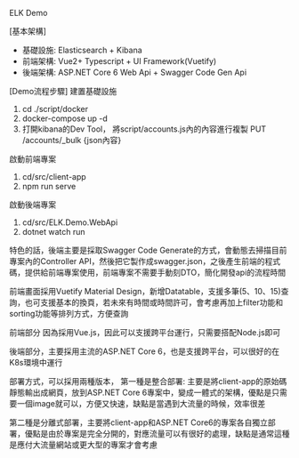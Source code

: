 ELK Demo

[基本架構]
- 基礎設施: Elasticsearch + Kibana
- 前端架構: Vue2+ Typescript + UI Framework(Vuetify)
- 後端架構: ASP.NET Core 6 Web Api + Swagger Code Gen Api

[Demo流程步驟]
建置基礎設施
1. cd ./script/docker
2. docker-compose up -d
3. 打開kibana的Dev Tool， 將script/accounts.js內的內容進行複製
PUT /accounts/_bulk
{json內容}

啟動前端專案
1. cd/src/client-app
2. npm run serve

啟動後端專案
1. cd/src/ELK.Demo.WebApi
2. dotnet watch run


特色的話，後端主要是採取Swagger Code Generate的方式，會動態去掃描目前專案內的Controller API，然後把它製作成swagger.json，之後產生前端的程式碼，提供給前端專案使用，前端專案不需要手動刻DTO，簡化開發api的流程時間


前端畫面採用Vuetify Material Design，新增Datatable，支援多筆(5、10、15)查詢，也可支援基本的換頁，若未來有時間或時間許可，會考慮再加上filter功能和sorting功能等排列方式，方便查詢

前端部分 因為採用Vue.js，因此可以支援跨平台運行，只需要搭配Node.js即可

後端部分，主要採用主流的ASP.NET Core 6，也是支援跨平台，可以很好的在K8s環境中運行


部署方式，可以採用兩種版本，
第一種是整合部署: 主要是將client-app的原始碼靜態輸出成網頁，放到ASP.NET Core 6專案中，變成一體式的架構，優點是只需要一個image就可以，方便又快速，缺點是當遇到大流量的時候，效率很差

第二種是分離式部署，主要將client-app和ASP.NET Core6的專案各自獨立部署，優點是由於專案是完全分開的，對應流量可以有很好的處理，缺點是通常這種是應付大流量網站或更大型的專案才會考慮
